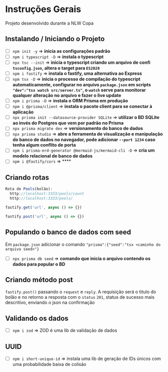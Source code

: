 # Instruções Gerais

Projeto desenvolvido durante a NLW Copa

## Instalando / Iniciando o Projeto

- [ ] ``npm init -y`` => **inicia as configurações padrão**
- [ ] ``npm i typescript -D`` => **instala o typescript**
- [ ] ``npx tsc --init`` => **inicia o typescript criando um arquivo de confi ``tsconfig.json``, altera o target para ``ES2020``**
- [ ] ``npm i fastify`` => **instala o fastify, uma alternativa ao Express**
- [ ] ``npm tsx -D`` => **inicia o processo de compilação do typescript automaticamente, configurar no arquivo ``package.json`` em scripts ``"dev":"tsx watch src/server.ts"``, o ``watch`` serve para monitorar qualquer alteração no arquivo e fazer o live update**
- [ ] ``npm i prisma -D`` => **instala o ORM Prisma em produção**
- [ ] ``npm i @prisma/client`` => **instala o pacote client para se conectar à aplicação**
- [ ] ``npx prisma init --datasource-provider SQLite`` => **utilizar o BD SQLite ao invés do Postgres que vem por padrão no Prisma**
- [ ] ``npx prisma migrate dev`` => **versionamento do banco de dados**
- [ ] ``npx prisma studio`` => **abre a ferramenta de visualização e manipulação do banco de dados no navegador, pode adicionar ``--port 1234`` caso tenha algum conflito de porta**
- [ ] ``npm i prisma-erd-generator @mermaid-js/mermaid-cli -D`` => **cria um modelo relacional de banco de dados**
- [ ] ``npm i @fastify/cors`` => ****

## Criando rotas

```js
Rota de Pools(bolão):
  http://localhost:3333/pools/count
  http://localhost:3333/pools/

fastify.get('url', async () => {})

fastify.post('url', async () => {})

```

## Populando o banco de dados com seed

Em ``package.json`` adicionar o comando ``"prisma":{"seed":"tsx <caminho do arquivo seed>"}``

- [ ] ``npx prisma db seed`` => **comando que inicia o arquivo contendo os dados para popular o BD**

## Criando método post

``fastify.post()`` passando o ``request`` e ``reply``. A requisição será o titulo do bolão e no retorno a resposta com o ``status`` ``201``, status de sucesso mais descritivo, enviando o json na confirmação

## Validando os dados

- [ ] ``npm i zod`` => ZOD é uma lib de validação de dados

## UUID

- [ ] ``npm i short-unique-id`` => instala uma lib de geração de IDs únicos com uma probabilidade baixa de colisão
